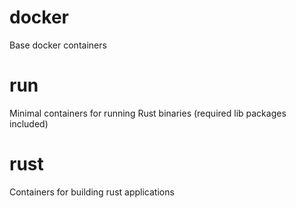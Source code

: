# docker
Base docker containers

# run

Minimal containers for running Rust binaries (required lib packages included)

# rust

Containers for building rust applications
